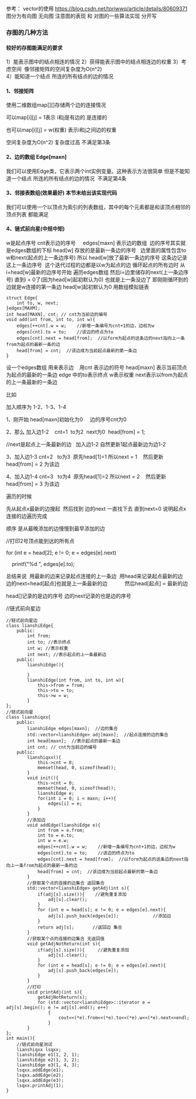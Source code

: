 参考：
vector的使用 <https://blog.csdn.net/tpriwwq/article/details/80609371>
图分为有向图 无向图
注意图的表现 和 对图的一些算法实现 分开写

### 存图的几种方法

#### 较好的存图能满足的要求

1）能表示图中的结点相连的情况
2）获得能表示图中的结点相连边的权重
3）考虑空间  像邻接矩阵的空间复杂度为O(n^2)  
4）能知道一个结点 所连的所有结点的边的情况

#### 1、邻接矩阵

使用二维数组map[][]存储两个边的连接情况

可以map[i][j]  = 1表示 i和j是有边的 是连接的 

也可以map[i][j] = w(权重) 表示i和j之间边的权重

空间复杂度为O(n^2) 复杂度过高 不满足第3条

#### 2、边的数组 Edge[maxn]

我们可以使用Edge类，它表示两个int实例变量。这种表示方法很简单
但是不能知道一个结点 所连的所有结点的边的情况  不满足第4条

#### 3、邻接表数组(效果最好)  本节未给出该实现代码

我们可以使用一个以顶点为索引的列表数组，其中的每个元素都是和该顶点相邻的顶点列表
都能满足

#### 4、链式前向星(中规中矩)

w是起点序号 cnt表示边的序号     edges[maxn] 表示边的数组  边的序号其实就是edges数组的下标
head[w] 存放的是最新一条边的序号   边里面的属性包含to w和next(起点的上一条边序号)
所以 head[w]放了最新一条边的序号 这条边记录这上一条边序号  这个迭代过程的边都是以w为起点的边
循环起点的所有边时
从i=head[w]最新的边序号开始 遍历edges数组 然后i=边里储存的next(上一条边序号) 直到i = 0了(因为head[w]起初默认为0) 也就是上一条没边了 即刚刚循环到的边就是w连接的第一条边
head[w]起初默认为0
用数组模拟链表

```
struct Edge{
    int to, w, next;
}edges[MAXM];
int head[MAXN], cnt; // cnt为当前边的编号
void add(int from, int to, int w){
    edges[++cnt].w = w;    //新增一条编号为cnt+1的边，边权为w
    edges[cnt].to = to;    //该边的终点为to
    edges[cnt].next = head[from];  //以form为起点的这条边的next指向上一条from为起点的最新一条的边
    head[from] = cnt;  //该边成为当前起点最新的第一条边
}
```

设一个edges数组 用来表示边    用cnt 表示边的符号
head[maxn] 表示当前顶点为起点的最新的一条边
edge 中的to表示终点 w表示权重 next表示以from为起点的上一条最新的一条边

比如 

加入顺序为 1-2、1-3、1-4

1、刚开始 head[maxn]初始化为0     边的序号cnt为0

2、那么 加入边1-2    cnt=1  to为2  next为0  head[from] = 1;             

//next是起点上一条最新的边   加入边1-2 自然更新1起点最新边为边1-2

3、加入边1-3 cnt=2   to为3  原先head[1]=1 所以next = 1    然后更新head[from] = 2 为该边

4、加入边1-4 cnt=3   to为4  原先head[1]=2 所以next = 2    然后更新head[from] = 3 为该边

遍历的时候

先从起点x最新的边搜起  然后找到 边的next 一直找下去 直到next=0 说明起点x连接的边遍历完成

顺序 是从最晚添加的边慢慢到最早添加的边

//打印2号顶点能到达的所有点

for (int e = head[2]; e != 0; e = edges[e].next)

    printf("%d ", edges[e].to);

总结来说  用最新的边来记录起点连接的上一条边  用head来记录起点最新的边  边的next=head[起点]也就是上一条最新的边            然后head[起点] = 最新的边

head[]记录的是边的序号 边的next记录的也是边的序号

//链式前向星边

~~~
//链式前向星边
class lianshiEdge{
    public:
        int from;
        int to; //表示终点
        int w; //表示权重
        int next; //表示起点的上一条最新边
    public:
        lianshiEdge(){
            
        }    
        lianshiEdge(int from, int to, int w){
            this->from = from;
            this->to = to;
            this->w = w;
        }
};
//链式前向星
class lianshiqxx{
    public:
        lianshiEdge edges[maxn];  //边的集合
        std::vector<lianshiEdge> adj[maxn];  //起点连接的边的集合
        int head[maxn];  //表示起点的最新一条边
        int cnt; // cnt为当前边的编号
    public:    
        lianshiqxx(){
            this->cnt = 0;
            memset(head, 0, sizeof(head));
        }
        void init(){
            this->cnt = 0;
            memset(head, 0, sizeof(head));
            lianshiEdge e;
            for(int i = 0; i < maxn; i++){
                edges[i] = e;
            }
        }
        //添加边
        void addEdge(lianshiEdge e){
            int from = e.from;
            int to = e.to;
            int w = e.w;
            edges[++cnt].w = w;    //新增一条编号为cnt+1的边，边权为w
            edges[cnt].to = to;    //该边的终点为to
            edges[cnt].next = head[from];  //以form为起点的这条边的next指向上一条from为起点的最新一条的边
            head[from] = cnt;  //该边成为当前起点最新的第一条边
        }
        //获取某个点的连接的边集合 返回集合
        std::vector<lianshiEdge> getAdj(int s){
            if(adj[s].size()){    //避免重复添加
                adj[s].clear();
            }
            for (int e = head[s]; e != 0; e = edges[e].next){
                adj[s].push_back(edges[e]);             //添加边
            }
            return adj[s];       //返回边 集合
        }
        //获取某个点的连接的边集合 无返回值
        void getAdjNotReturn(int s){
            if(adj[s].size()){     //避免重复添加
                adj[s].clear();
            }
            for (int e = head[s]; e != 0; e = edges[e].next){
                adj[s].push_back(edges[e]);
            }
        }
        //打印
        void printAdj(int s){
            getAdjNotReturn(s);
            for (std::vector<lianshiEdge>::iterator e = adj[s].begin(); e != adj[s].end(); e++)
                {
                    cout<<(*e).from<<(*e).to<<(*e).w<<(*e).next<<endl;
                }
        }
};
int main(){  
    //链式前向星测试
    lianshiqxx lsqxx;
    lianshiEdge e1(1, 2, 1);
    lianshiEdge e2(1, 3, 2);
    lianshiEdge e3(1, 4, 3);
    lsqxx.addEdge(e1);
    lsqxx.addEdge(e2);
    lsqxx.addEdge(e3);
    lsqxx.printAdj(1);
}
~~~



